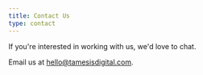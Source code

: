 ```yaml
---
title: Contact Us
type: contact
---
```


If you're interested in working with us, we'd love to chat.

Email us at <span class="text-brandpink underline">hello@tamesisdigital.com</span>.